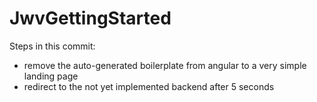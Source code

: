 # JwvGettingStarted

Steps in this commit:

* remove the auto-generated boilerplate from angular to a very simple landing page
* redirect to the not yet implemented backend after 5 seconds 

